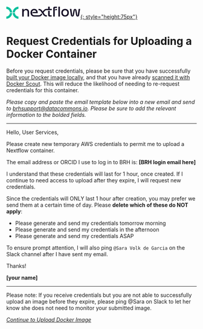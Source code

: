 [![Nextflow logo](img/nextflow.svg){: style="height:75px"}](https://www.nextflow.io/)

# **Request Credentials for Uploading a Docker Container**

Before you request credentials, please be sure that you have successfully [built your Docker image locally](nextflow-create-docker.md/#build-your-image-locally-on-top-of-the-base-image), and that you have already [scanned it with Docker Scout](nextflow-create-docker.md/#my-image-passes-the-local-security-scanning). This will reduce the likelihood of needing to re-request credentials for this container. 

*Please copy and paste the email template below into a new email and send to [brhsupport@datacommons.io](mailto:brhsupport@datacommons.io). Please be sure to add the relevant information to the bolded fields.*

------
Hello, User Services,

Please create new temporary AWS credentials to permit me to upload a Nextflow container.

The email address or ORCID I use to log in to BRH is: **[BRH login email here]**

I understand that these credentials will last for 1 hour, once created. If I continue to need access to upload after they expire, I will request new credentials.

Since the credentials will ONLY last 1 hour after creation, you may prefer we send them at a certain time of day. Please **delete which of these do NOT apply**:

* Please generate and send my credentials tomorrow morning
* Please generate and send my credentials in the afternoon
* Please generate and send my credentials ASAP

To ensure prompt attention, I will also ping `@Sara Volk de Garcia` on the Slack channel after I have sent my email.


Thanks!

**[your name]**

------

Please note: If you receive credentials but you are not able to successfully upload an image before they expire, please ping @Sara on Slack to let her know she does not need to monitor your submitted image.

[*Continue to Upload Docker Image*](./nextflow-upload-docker.md)

